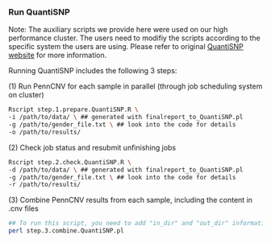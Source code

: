 ### Run QuantiSNP

Note: The auxiliary scripts we provide here were used on our high performance cluster. The users need to modifiy the scripts according to the specific system the users are using. Please refer to original [QuantiSNP website](https://sites.google.com/site/quantisnp/) for more information.

Running QuantiSNP includes the following 3 steps:

(1) Run PennCNV for each sample in parallel (through job scheduling system on cluster)
```sh
Rscript step.1.prepare.QuantiSNP.R \
-i /path/to/data/ \ ## generated with finalreport_to_QuantiSNP.pl
-g /path/to/gender_file.txt \ ## look into the code for details
-o /path/to/results/
```
(2) Check job status and resubmit unfinishing jobs
```sh
Rscript step.2.check.QuantiSNP.R \
-d /path/to/data/ \ ## generated with finalreport_to_QuantiSNP.pl
-g /path/to/gender_file.txt \ ## look into the code for details
-r /path/to/results/ 
```

(3) Combine PennCNV results from each sample, including the content in .cnv files
```sh
## To run this script, you need to add "in_dir" and "out_dir" information in the script.
perl step.3.combine.QuantiSNP.pl
```
